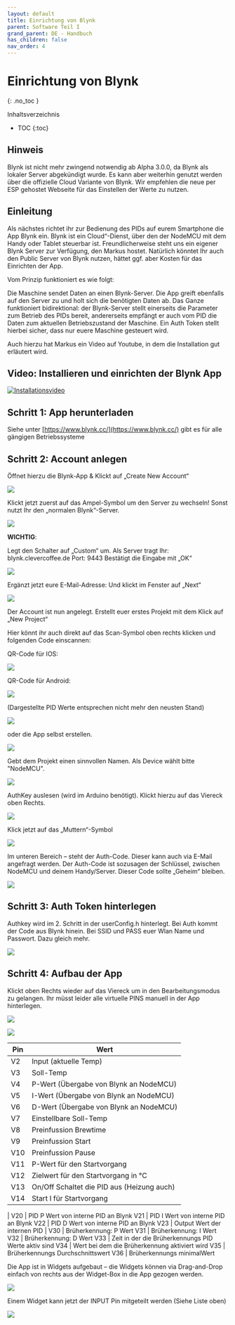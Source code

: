 ```yaml
---
layout: default
title: Einrichtung von Blynk
parent: Software Teil I
grand_parent: DE - Handbuch
has_children: false
nav_order: 4
---
```


# Einrichtung von Blynk 
{: .no_toc }

Inhaltsverzeichnis

* TOC
{:toc}
## Hinweis
Blynk ist nicht mehr zwingend notwendig ab Alpha 3.0.0, da Blynk als lokaler Server abgekündigt wurde. Es kann aber weiterhin genutzt werden über die offizielle Cloud Variante von Blynk. Wir empfehlen die neue per ESP gehostet Webseite für das Einstellen der Werte zu nutzen. 

## Einleitung

Als nächstes richtet ihr zur Bedienung des PIDs auf eurem Smartphone die App Blynk ein. Blynk ist ein Cloud“-Dienst, über den der NodeMCU mit dem Handy oder Tablet steuerbar ist. Freundlicherweise steht uns ein eigener Blynk Server zur Verfügung, den Markus hostet. Natürlich könntet Ihr auch den Public Server von Blynk nutzen, hättet ggf. aber Kosten für das Einrichten der App.

Vom Prinzip funktioniert es wie folgt:

Die Maschine sendet Daten an einen Blynk-Server. Die App greift ebenfalls auf den Server zu und holt sich die benötigten Daten ab. Das Ganze funktioniert bidirektional: der Blynk-Server stellt einerseits die Parameter zum Betrieb des PIDs bereit, andererseits empfängt er auch vom PID die Daten zum aktuellen Betriebszustand der Maschine. Ein Auth Token stellt hierbei sicher, dass nur euere Maschine gesteuert wird.

Auch hierzu hat Markus ein Video auf Youtube, in dem die Installation gut erläutert wird.

## Video: Installieren und einrichten der Blynk App

[![Installationsvideo](https://img.youtube.com/vi/JHDRUN044gQ/hqdefault.jpg)](https://www.youtube.com/watch?v=JHDRUN044gQ)

## Schritt 1: App herunterladen

Siehe unter [https://www.blynk.cc/](https://www.blynk.cc/) gibt es für alle gängigen Betriebssysteme

## Schritt 2: Account anlegen

Öffnet hierzu die Blynk-App & Klickt auf „Create New Account“

![](../../img/IMG_0115-576x1024.png)

Klickt jetzt zuerst auf das Ampel-Symbol um den Server zu wechseln!
Sonst nutzt Ihr den „normalen Blynk“-Server.

![](../../img/IMG_0116-576x1024.png)

**WICHTIG**:

Legt den Schalter auf „Custom“ um.
Als Server tragt Ihr: blynk.clevercoffee.de
Port: 9443
Bestätigt die Eingabe mit „OK“

![](../../img/IMG_0117-576x1024.png)

Ergänzt jetzt eure E-Mail-Adresse:
Und klickt im Fenster auf „Next“

![](../../img/IMG_0119-576x1024.png)

Der Account ist nun angelegt.
Erstellt euer erstes Projekt mit dem Klick auf „New Project“

Hier könnt ihr auch direkt auf das Scan-Symbol oben rechts klicken und folgenden Code einscannen:

QR-Code für IOS:

![](../../img/qrV280.jpg)

QR-Code für Android:

![](../../img/qr_android_v292.png)

(Dargestellte PID Werte entsprechen nicht mehr den neusten Stand)

![](../../img/pid-werte.gif)

oder die App selbst erstellen.

![](../../img/IMG_0120-576x1024.png)

Gebt dem Projekt einen sinnvollen Namen.
Als Device wählt bitte "NodeMCU".

![](../../img/IMG_0121-576x1024.png)

AuthKey auslesen (wird im Arduino benötigt).
Klickt hierzu auf das Viereck oben Rechts.

![](../../img/IMG_0124-576x1024.png)

Klick jetzt auf das „Muttern“-Symbol

![](../../img/IMG_0123-576x1024.png)

Im unteren Bereich – steht der Auth-Code.
Dieser kann auch via E-Mail angefragt werden.
Der Auth-Code ist sozusagen der Schlüssel, zwischen NodeMCU und deinem Handy/Server.
Dieser Code sollte „Geheim“ bleiben.

![](../../img/IMG_0122-576x1024.png)

## Schritt 3: Auth Token hinterlegen

Authkey wird im 2. Schritt in der userConfig.h hinterlegt. Bei Auth kommt der Code aus Blynk hinein. Bei SSID und PASS euer Wlan Name und Passwort. Dazu gleich mehr.

![](../../img/image-1.png)

## Schritt 4: Aufbau der App

Klickt oben Rechts wieder auf das Viereck um in den Bearbeitungsmodus zu gelangen. Ihr müsst leider alle virtuelle PINS manuell in der App hinterlegen.

![](../../img/IMG_8837.png)

![](../../img/IMG_8832-1.png)

Pin | Wert
-|-
V2 | Input (aktuelle Temp)
V3 | Soll-Temp
V4 | P-Wert (Übergabe von Blynk an NodeMCU)
V5 | I-Wert (Übergabe von Blynk an NodeMCU)
V6 | D-Wert (Übergabe von Blynk an NodeMCU)
V7 | Einstellbare Soll-Temp
V8 | Preinfussion Brewtime
V9 | Preinfussion Start
V10 | Preinfussion Pause
V11 | P-Wert für den Startvorgang
V12 | Zielwert für den Startvorgang in °C
V13 | On/Off Schaltet die PID aus (Heizung auch)
V14 | Start I für Startvorgang
|
V20 | PID P Wert von interne PID an Blynk
V21 | PID I Wert von interne PID an Blynk
V22 | PID D Wert von interne PID an Blynk
V23 | Output Wert der internen PID
|
V30 | Brüherkennung: P Wert
V31 | Brüherkennung: I Wert
V32 | Brüherkennung: D Wert
V33 | Zeit in der die Brüherkennungs PID Werte aktiv sind
V34 | Wert bei dem die Brüherkennung aktiviert wird
V35 | Brüherkennungs Durchschnittswert
V36 | Brüherkennungs minimalWert

Die App ist in Widgets aufgebaut – die Widgets können via Drag-and-Drop einfach von rechts aus der Widget-Box in die App gezogen werden.

![](../../img/IMG_0127-576x1024.png)

Einem Widget kann jetzt der INPUT Pin mitgeteilt werden (Siehe Liste oben)

![](../../img/IMG_0128-576x1024.png)
